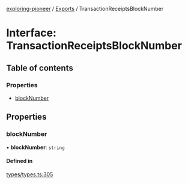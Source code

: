 [exploring-pioneer](../README.md) / [Exports](../modules.md) / TransactionReceiptsBlockNumber

# Interface: TransactionReceiptsBlockNumber

## Table of contents

### Properties

- [blockNumber](TransactionReceiptsBlockNumber.md#blocknumber)

## Properties

### blockNumber

• **blockNumber**: `string`

#### Defined in

[types/types.ts:305](https://github.com/alchemyplatform/exploring-pioneer/blob/7c86334/src/types/types.ts#L305)
